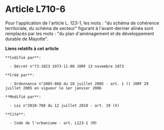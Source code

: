 # Article L710-6

Pour l'application de l'article L. 123-1, les mots : "du schéma de cohérence territoriale, du schéma de secteur" figurant à
l'avant-dernier alinéa sont remplacés par les mots : "du plan d'aménagement et de développement durable de Mayotte".

**Liens relatifs à cet article**

	**Codifié par**:

	  - Décret n°73-1023 1973-11-08 JORF 13 novembre 1973

	**Créé par**:

	  - Ordonnance n°2005-868 du 28 juillet 2005 - art. 1 () JORF 29 juillet 2005 en vigueur le 1er janvier 2006

	**Modifié par**:

	  - Loi n°2010-788 du 12 juillet 2010 - art. 19 (V)

	**Cite**:

	  - Code de l'urbanisme - art. L123-1 (M)
